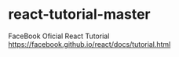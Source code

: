 # react-tutorial-master
FaceBook Oficial React Tutorial https://facebook.github.io/react/docs/tutorial.html

